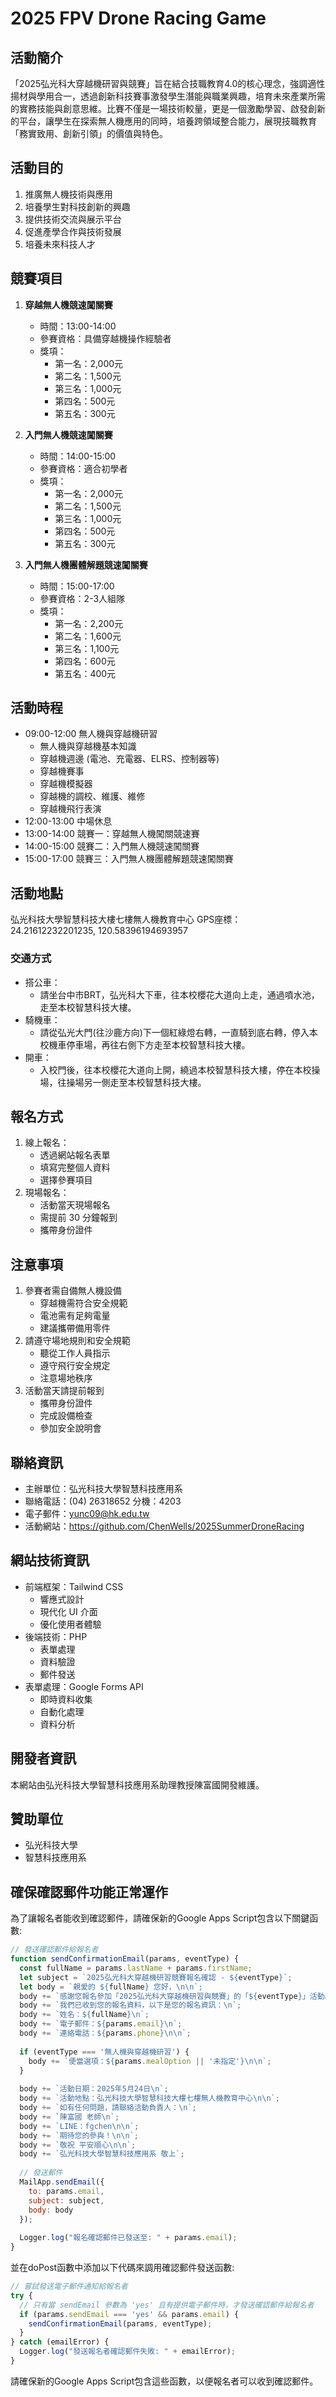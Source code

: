 # 2025 FPV Drone Racing Game

## 活動簡介
「2025弘光科大穿越機研習與競賽」旨在結合技職教育4.0的核心理念，強調適性揚材與學用合一，透過創新科技賽事激發學生潛能與職業興趣，培育未來產業所需的實務技能與創意思維。比賽不僅是一場技術較量，更是一個激勵學習、啟發創新的平台，讓學生在探索無人機應用的同時，培養跨領域整合能力，展現技職教育「務實致用、創新引領」的價值與特色。

## 活動目的
1. 推廣無人機技術與應用
2. 培養學生對科技創新的興趣
3. 提供技術交流與展示平台
4. 促進產學合作與技術發展
5. 培養未來科技人才

## 競賽項目
1. **穿越無人機競速闖關賽**
   - 時間：13:00-14:00
   - 參賽資格：具備穿越機操作經驗者
   - 獎項：
     * 第一名：2,000元
     * 第二名：1,500元
     * 第三名：1,000元
     * 第四名：500元
     * 第五名：300元

2. **入門無人機競速闖關賽**
   - 時間：14:00-15:00
   - 參賽資格：適合初學者
   - 獎項：
     * 第一名：2,000元
     * 第二名：1,500元
     * 第三名：1,000元
     * 第四名：500元
     * 第五名：300元

3. **入門無人機團體解題競速闖關賽**
   - 時間：15:00-17:00
   - 參賽資格：2-3人組隊
   - 獎項：
     * 第一名：2,200元
     * 第二名：1,600元
     * 第三名：1,100元
     * 第四名：600元
     * 第五名：400元

## 活動時程
- 09:00-12:00 無人機與穿越機研習
  * 無人機與穿越機基本知識
  * 穿越機週邊 (電池、充電器、ELRS、控制器等)
  * 穿越機賽事
  * 穿越機模擬器
  * 穿越機的調校、維護、維修
  * 穿越機飛行表演
- 12:00-13:00 中場休息
- 13:00-14:00 競賽一：穿越無人機闖關競速賽
- 14:00-15:00 競賽二：入門無人機競速闖關賽
- 15:00-17:00 競賽三：入門無人機團體解題競速闖關賽

## 活動地點
弘光科技大學智慧科技大樓七樓無人機教育中心
GPS座標：24.21612232201235, 120.58396194693957

### 交通方式
- 搭公車：
  * 請坐台中市BRT，弘光科大下車，往本校櫻花大道向上走，通過噴水池，走至本校智慧科技大樓。
- 騎機車：
  * 請從弘光大門(往沙鹿方向)下一個紅綠燈右轉，一直騎到底右轉，停入本校機車停車場，再往右側下方走至本校智慧科技大樓。
- 開車：
  * 入校門後，往本校櫻花大道向上開，繞過本校智慧科技大樓，停在本校操場，往操場另一側走至本校智慧科技大樓。

## 報名方式
1. 線上報名：
   - 透過網站報名表單
   - 填寫完整個人資料
   - 選擇參賽項目
2. 現場報名：
   - 活動當天現場報名
   - 需提前 30 分鐘報到
   - 攜帶身份證件

## 注意事項
1. 參賽者需自備無人機設備
   - 穿越機需符合安全規範
   - 電池需有足夠電量
   - 建議攜帶備用零件
2. 請遵守場地規則和安全規範
   - 聽從工作人員指示
   - 遵守飛行安全規定
   - 注意場地秩序
3. 活動當天請提前報到
   - 攜帶身份證件
   - 完成設備檢查
   - 參加安全說明會

## 聯絡資訊
- 主辦單位：弘光科技大學智慧科技應用系
- 聯絡電話：(04) 26318652 分機：4203
- 電子郵件：yunc09@hk.edu.tw
- 活動網站：https://github.com/ChenWells/2025SummerDroneRacing

## 網站技術資訊
- 前端框架：Tailwind CSS
  * 響應式設計
  * 現代化 UI 介面
  * 優化使用者體驗
- 後端技術：PHP
  * 表單處理
  * 資料驗證
  * 郵件發送
- 表單處理：Google Forms API
  * 即時資料收集
  * 自動化處理
  * 資料分析

## 開發者資訊
本網站由弘光科技大學智慧科技應用系助理教授陳富國開發維護。

## 贊助單位
- 弘光科技大學
- 智慧科技應用系

## 確保確認郵件功能正常運作

為了讓報名者能收到確認郵件，請確保新的Google Apps Script包含以下關鍵函數:

```javascript
// 發送確認郵件給報名者
function sendConfirmationEmail(params, eventType) {
  const fullName = params.lastName + params.firstName;
  let subject = `2025弘光科大穿越機研習競賽報名確認 - ${eventType}`;
  let body = `親愛的 ${fullName} 您好，\n\n`;
  body += `感謝您報名參加「2025弘光科大穿越機研習與競賽」的「${eventType}」活動。\n\n`;
  body += `我們已收到您的報名資料，以下是您的報名資訊：\n`;
  body += `姓名：${fullName}\n`;
  body += `電子郵件：${params.email}\n`;
  body += `連絡電話：${params.phone}\n\n`;
  
  if (eventType === '無人機與穿越機研習') {
    body += `便當選項：${params.mealOption || '未指定'}\n\n`;
  }
  
  body += `活動日期：2025年5月24日\n`;
  body += `活動地點：弘光科技大學智慧科技大樓七樓無人機教育中心\n\n`;
  body += `如有任何問題，請聯絡活動負責人：\n`;
  body += `陳富國 老師\n`;
  body += `LINE：fgchen\n\n`;
  body += `期待您的參與！\n\n`;
  body += `敬祝 平安順心\n\n`;
  body += `弘光科技大學智慧科技應用系 敬上`;
  
  // 發送郵件
  MailApp.sendEmail({
    to: params.email,
    subject: subject,
    body: body
  });
  
  Logger.log("報名確認郵件已發送至: " + params.email);
}
```

並在doPost函數中添加以下代碼來調用確認郵件發送函數:

```javascript
// 嘗試發送電子郵件通知給報名者
try {
  // 只有當 sendEmail 參數為 'yes' 且有提供電子郵件時，才發送確認郵件給報名者
  if (params.sendEmail === 'yes' && params.email) {
    sendConfirmationEmail(params, eventType);
  }
} catch (emailError) {
  Logger.log("發送報名者確認郵件失敗: " + emailError);
}
```

請確保新的Google Apps Script包含這些函數，以便報名者可以收到確認郵件。
